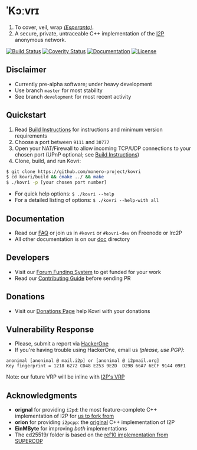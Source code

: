 # **ˈKɔːvrɪ**

1. To cover, veil, wrap *[(Esperanto)](https://en.wikipedia.org/wiki/Esperanto)*.
2. A secure, private, untraceable C++ implementation of the [I2P](https://geti2p.net) anonymous network.

[![Build Status](https://travis-ci.org/monero-project/kovri.svg?branch=master)](https://travis-ci.org/monero-project/kovri)
[![Coverity Status](https://scan.coverity.com/projects/7621/badge.svg)](https://scan.coverity.com/projects/7621/)
[![Documentation](https://codedocs.xyz/monero-project/kovri.svg)](https://codedocs.xyz/monero-project/kovri/)
[![License](https://img.shields.io/badge/license-BSD3-blue.svg)](https://opensource.org/licenses/BSD-3-Clause)

## Disclaimer
- Currently pre-alpha software; under heavy development
- Use branch ```master``` for most stability
- See branch ```development``` for most recent activity

## Quickstart
1. Read [Build Instructions](https://github.com/monero-project/kovri/blob/master/doc/BUILDING.md) for instructions and minimum version requirements
1. Choose a port between ```9111``` and ```30777```
2. Open your NAT/Firewall to allow incoming TCP/UDP connections to your chosen port (UPnP optional; see [Build Instructions](https://github.com/monero-project/kovri/blob/master/doc/BUILDING.md))
3. Clone, build, and run Kovri:
```bash
$ git clone https://github.com/monero-project/kovri
$ cd kovri/build && cmake ../ && make
$ ./kovri -p [your chosen port number]
```
- For quick help options: ```$ ./kovri --help```
- For a detailed listing of options: ```$ ./kovri --help-with all```

## Documentation
- Read our [FAQ](https://github.com/monero-project/kovri/blob/master/doc/FAQ.md) or join us in ```#kovri``` or ```#kovri-dev``` on Freenode or Irc2P
- All other documentation is on our [doc](https://github.com/monero-project/kovri/tree/master/doc) directory

## Developers
- Visit our [Forum Funding System](https://forum.getmonero.org/8/funding-required) to get funded for your work
- Read our [Contributing Guide](https://github.com/monero-project/kovri/blob/master/doc/CONTRIBUTING.md) before sending PR

## Donations
- Visit our [Donations Page](https://getmonero.org/getting-started/donate/) help Kovri with your donations

## Vulnerability Response
- Please, submit a report via [HackerOne](https://hackerone.com/kovri)
- If you're having trouble using HackerOne, email us *(please, use PGP)*:
```
anonimal [anonimal @ mail.i2p] or [anonimal @ i2pmail.org]
Key fingerprint = 1218 6272 CD48 E253 9E2D  D29B 66A7 6ECF 9144 09F1
```
Note: our future VRP will be inline with [I2P's VRP](https://trac.i2p2.de/ticket/1119)

## Acknowledgments
- **orignal** for providing ```i2pd```: the most feature-complete C++ implementation of I2P for [us to fork from](https://github.com/purplei2p/i2pd/commit/45d27f8ddc43e220a9eea42de41cb67d5627a7d3)
- **orion** for providing ```i2pcpp```: the [original](http://git.repo.i2p.xyz/w/i2pcpp.git) C++ implementation of I2P
- **EinMByte** for improving *both* implementations
- The ed25519/ folder is based on the [ref10 implementation from SUPERCOP](http://bench.cr.yp.to/supercop.html)
